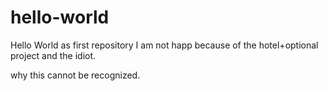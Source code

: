 # hello-world
Hello World as first repository
I am not happ because of the hotel+optional project and the idiot.

why this cannot be recognized.
